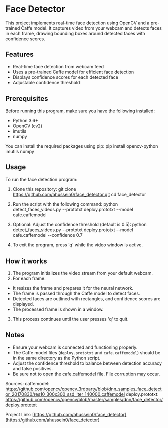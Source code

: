 # Face Detector

This project implements real-time face detection using OpenCV and a pre-trained Caffe model. It captures video from your webcam and detects faces in each frame, drawing bounding boxes around detected faces with confidence scores.

## Features

- Real-time face detection from webcam feed
- Uses a pre-trained Caffe model for efficient face detection
- Displays confidence scores for each detected face
- Adjustable confidence threshold

## Prerequisites

Before running this program, make sure you have the following installed:
- Python 3.6+
- OpenCV (cv2)
- imutils
- numpy

You can install the required packages using pip:
pip install opencv-python imutils numpy

## Usage

To run the face detection program:

1. Clone this repository:
git clone https://github.com/ahussein0/face_detector.git
cd face_detector

2. Run the script with the following command:
   python detect_faces_videos.py --prototxt deploy.prototxt --model cafe.caffemodel

3. Optional: Adjust the confidence threshold (default is 0.5):
   python detect_faces_videos.py --prototxt deploy.prototxt --model cafe.caffemodel --confidence 0.7

4. To exit the program, press 'q' while the video window is active.

## How it works

1. The program initializes the video stream from your default webcam.
2. For each frame:
- It resizes the frame and prepares it for the neural network.
- The frame is passed through the Caffe model to detect faces.
- Detected faces are outlined with rectangles, and confidence scores are displayed.
- The processed frame is shown in a window.
3. This process continues until the user presses 'q' to quit.

## Notes

- Ensure your webcam is connected and functioning properly.
- The Caffe model files (`deploy.prototxt` and `cafe.caffemodel`) should be in the same directory as the Python script.
- Adjust the confidence threshold to balance between detection accuracy and false positives.
- Be sure not to open the cafe.caffemodel file. File corruption may occur.


Sources:
caffemodel: https://github.com/opencv/opencv_3rdparty/blob/dnn_samples_face_detector_20170830/res10_300x300_ssd_iter_140000.caffemodel
deploy.prototxt: https://github.com/opencv/opencv/blob/master/samples/dnn/face_detector/deploy.prototxt

Project Link: [https://github.com/ahussein0/face_detector](https://github.com/ahussein0/face_detector)
